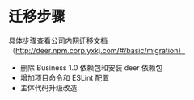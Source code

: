 # 迁移步骤

具体步骤查看公司内网迁移文档（http://deer.npm.corp.yxkj.com/#/basic/migration）

- 删除 Business 1.0 依赖包和安装 deer 依赖包
- 增加项目命令和 ESLint 配置
- 主体代码升级改造
